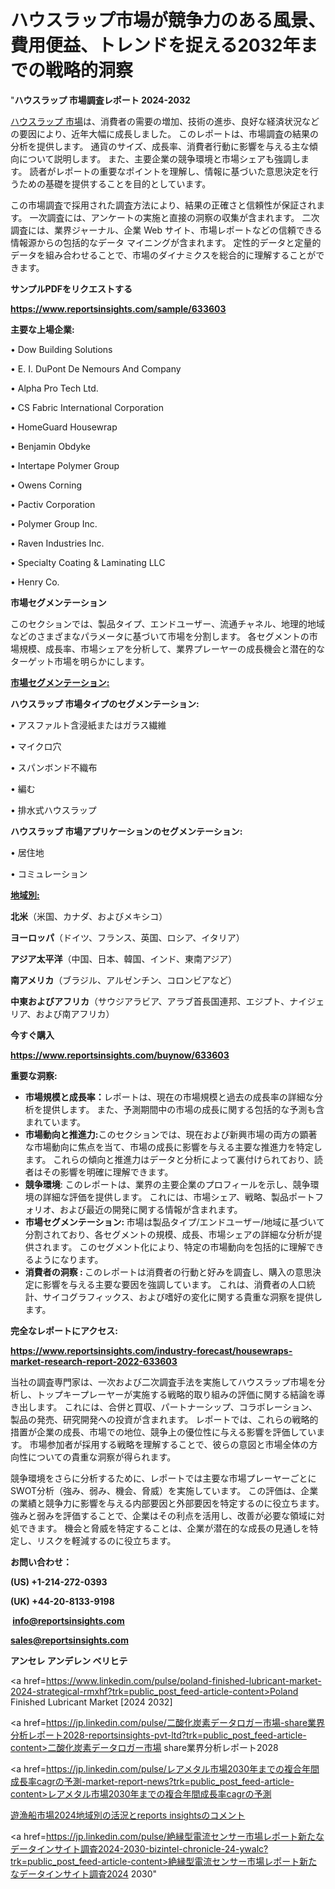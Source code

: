  # ハウスラップ市場が競争力のある風景、費用便益、トレンドを捉える2032年までの戦略的洞察

 "<strong>ハウスラップ 市場調査レポート 2024-2032</strong>

<a href=https://www.reportsinsights.com/sample/633603>ハウスラップ 市場</a>は、消費者の需要の増加、技術の進歩、良好な経済状況などの要因により、近年大幅に成長しました。 このレポートは、市場調査の結果の分析を提供します。 通貨のサイズ、成長率、消費者行動に影響を与える主な傾向について説明します。 また、主要企業の競争環境と市場シェアも強調します。 読者がレポートの重要なポイントを理解し、情報に基づいた意思決定を行うための基礎を提供することを目的としています。

この市場調査で採用された調査方法により、結果の正確さと信頼性が保証されます。 一次調査には、アンケートの実施と直接の洞察の収集が含まれます。 二次調査には、業界ジャーナル、企業 Web サイト、市場レポートなどの信頼できる情報源からの包括的なデータ マイニングが含まれます。 定性的データと定量的データを組み合わせることで、市場のダイナミクスを総合的に理解することができます。

<strong><b>サンプルPDFをリクエストする</b></strong>

<a href=https://www.reportsinsights.com/sample/633603><strong><u>https://www.reportsinsights.com/sample/633603</u></strong></a>

<strong>主要な上場企業:</strong>

• Dow Building Solutions

• E. I. DuPont De Nemours And Company

• Alpha Pro Tech Ltd.

• CS Fabric International Corporation

• HomeGuard Housewrap

• Benjamin Obdyke

• Intertape Polymer Group

• Owens Corning

• Pactiv Corporation

• Polymer Group Inc.

• Raven Industries Inc.

• Specialty Coating & Laminating LLC

• Henry Co.

<strong>市場セグメンテーション</strong>

このセクションでは、製品タイプ、エンドユーザー、流通チャネル、地理的地域などのさまざまなパラメータに基づいて市場を分割します。 各セグメントの市場規模、成長率、市場シェアを分析して、業界プレーヤーの成長機会と潜在的なターゲット市場を明らかにします。

<strong><u>市場セグメンテーション</u></strong><strong><u>:</u></strong>

<strong>ハウスラップ 市場タイプのセグメンテーション:</strong>

• アスファルト含浸紙またはガラス繊維

• マイクロ穴

• スパンボンド不織布

• 編む

• 排水式ハウスラップ

<strong>ハウスラップ 市場アプリケーションのセグメンテーション:</strong>

• 居住地

• コミュレーション

<strong><u>地域別</u></strong><strong><u>:</u></strong>

<strong>北米</strong>（米国、カナダ、およびメキシコ）

<strong>ヨーロッパ</strong>（ドイツ、フランス、英国、ロシア、イタリア）

<strong>アジア太平洋</strong>（中国、日本、韓国、インド、東南アジア）

<strong>南アメリカ</strong>（ブラジル、アルゼンチン、コロンビアなど）

<strong>中東およびアフリカ</strong>（サウジアラビア、アラブ首長国連邦、エジプト、ナイジェリア、および南アフリカ）

<strong>今すぐ購入</strong>

<a href=https://www.reportsinsights.com/buynow/633603><strong><u>https://www.reportsinsights.com/buynow/633603</u></strong></a>

<strong>重要な洞察:</strong>
<ul>
  <li><strong>市場規模と成長率：</strong>レポートは、現在の市場規模と過去の成長率の詳細な分析を提供します。 また、予測期間中の市場の成長に関する包括的な予測も含まれています。</li>
  <li><strong>市場動向と推進力:</strong>このセクションでは、現在および新興市場の両方の顕著な市場動向に焦点を当て、市場の成長に影響を与える主要な推進力を特定します。 これらの傾向と推進力はデータと分析によって裏付けられており、読者はその影響を明確に理解できます。</li>
  <li><strong>競争環境</strong>: このレポートは、業界の主要企業のプロフィールを示し、競争環境の詳細な評価を提供します。 これには、市場シェア、戦略、製品ポートフォリオ、および最近の開発に関する情報が含まれます。</li>
  <li><strong>市場セグメンテーション: </strong>市場は製品タイプ/エンドユーザー/地域に基づいて分割されており、各セグメントの規模、成長、市場シェアの詳細な分析が提供されます。 このセグメント化により、特定の市場動向を包括的に理解できるようになります。</li>
  <li><strong>消費者の洞察 : </strong>このレポートは消費者の行動と好みを調査し、購入の意思決定に影響を与える主要な要因を強調しています。 これは、消費者の人口統計、サイコグラフィックス、および嗜好の変化に関する貴重な洞察を提供します。</li>
</ul>
<strong>完全なレポートにアクセス:</strong>

<a href=https://www.reportsinsights.com/industry-forecast/housewraps-market-research-report-2022-633603><strong><u><b>https://www.reportsinsights.com/industry-forecast/housewraps-market-research-report-2022-633603</b></u></strong></a>

当社の調査専門家は、一次および二次調査手法を実施してハウスラップ市場を分析し、トップキープレーヤーが実施する戦略的取り組みの評価に関する結論を導き出します。 これには、合併と買収、パートナーシップ、コラボレーション、製品の発売、研究開発への投資が含まれます。 レポートでは、これらの戦略的措置が企業の成長、市場での地位、競争上の優位性に与える影響を評価しています。 市場参加者が採用する戦略を理解することで、彼らの意図と市場全体の方向性についての貴重な洞察が得られます。

競争環境をさらに分析するために、レポートでは主要な市場プレーヤーごとにSWOT分析（強み、弱み、機会、脅威）を実施しています。 この評価は、企業の業績と競争力に影響を与える内部要因と外部要因を特定するのに役立ちます。 強みと弱みを評価することで、企業はその利点を活用し、改善が必要な領域に対処できます。 機会と脅威を特定することは、企業が潜在的な成長の見通しを特定し、リスクを軽減するのに役立ちます。

<strong>お問い合わせ：</strong>

<strong>(US) +1-214-272-0393</strong>

<strong>(UK) +44-20-8133-9198</strong>

<strong> </strong><a href=info@reportsinsights.com><strong><u>info@reportsinsights.com</u></strong></a>

<a href=sales@reportsinsights.com><strong><u>sales@reportsinsights.com</u></strong></a>

<strong>アンセレ アンデレン ベリヒテ</strong>

<a href=https://www.linkedin.com/pulse/poland-finished-lubricant-market-2024-strategical-rmxhf?trk=public_post_feed-article-content>Poland Finished Lubricant Market [2024 2032]</a>

<a href=https://jp.linkedin.com/pulse/二酸化炭素データロガー市場-share業界分析レポート2028-reportsinsights-pvt-ltd?trk=public_post_feed-article-content>二酸化炭素データロガー市場 share業界分析レポート2028</a>

<a href=https://jp.linkedin.com/pulse/レアメタル市場2030年までの複合年間成長率cagrの予測-market-report-news?trk=public_post_feed-article-content>レアメタル市場2030年までの複合年間成長率cagrの予測</a>

<a href=https://www.linkedin.com/pulse/遊漁船市場2024地域別の活況とreports-insightsのコメント-infopulse-daily-360-qxf7f/>遊漁船市場2024地域別の活況とreports insightsのコメント</a>

<a href=https://jp.linkedin.com/pulse/絶縁型電流センサー市場レポート新たなデータインサイト調査2024-2030-bizintel-chronicle-24-ywalc?trk=public_post_feed-article-content>絶縁型電流センサー市場レポート新たなデータインサイト調査2024 2030</a>"
